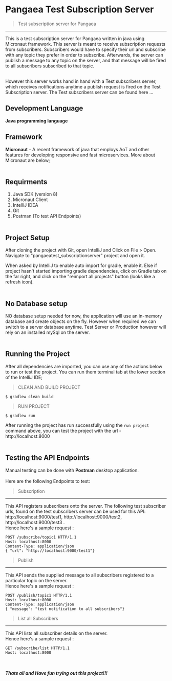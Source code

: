 # Pangaea Test Subscription Server
> Test subscription server for Pangaea
---
This is a test subscription server for Pangaea written in java using Micronaut framework.
This server is meant to receive subscription requests from subscribers. 
Subscribers would have to specify their url and subscribe with any topic they prefer in order to subscribe.
Afterwards, the server can publish a message to any topic on the server, and that message will be fired to 
all subscribers subscribed to that topic.<br /><br />

However this server works hand in hand with a Test subscribers server, which receives notifications anytime 
a publish request is fired on the Test Subscription server. The Test subscribers server can be found here ...

## Development Language
**Java programming language**

## Framework
**Micronaut** - A recent framework of java that employs AoT and other features 
for developing responsive and fast microservices. More about Micronaut are below;<br /><br />

## Requirments
1. Java SDK (version 8)
2. Micronaut Client
3. IntelliJ IDEA
4. Git
5. Postman (To test API Endpoints) <br /><br />


## Project Setup
After cloning the project with Git, open IntelliJ and Click on File > Open.
Navigate to "pangaeatest_subscriptionserver" project and open it. 

When asked by IntelliJ to enable auto import for gradle, enable it. 
Else if project hasn't started importing gradle dependencies, click on Gradle tab on the far right,
and click on the "reimport all projects" button (looks like a refresh icon). <br /><br />

## No Database setup
NO database setup needed for now, the application will use an in-memory database
and create objects on the fly. However when required we can switch to a server database anytime.
Test Server or Production however will rely on an installed mySql on the server. <br /><br />

## Running the Project
After all dependencies are imported, you can use any of the actions below to run or test the project.
You can run them terminal tab at the lower section of the IntelliJ IDE;

> CLEAN AND BUILD PROJECT
```
$ gradlew clean build
```

> RUN PROJECT
```
$ gradlew run
```

After running the project has run successfully using the `run project` command above,
you can test the project with the url - http://localhost:8000 <br /><br />

## Testing the API Endpoints
Manual testing can be done with **Postman** desktop application. <br /><br />
Here are the following Endpoints to test: <br />
> Subscription
---
This API registers subscribers onto the server. The following test subscriber urls, found on 
the test subscribers server can be used for this API: http://localhost:9000/test1, 
http://localhost:9000/test2, http://localhost:9000/test3 . <br/>
Hence here's a sample request : <br/>
```
POST /subscribe/topic1 HTTP/1.1
Host: localhost:8000
Content-Type: application/json
{ "url": "http://localhost:9000/test1"}
```

> Publish
---
This API sends the supplied message to all subscribers registered to a particular topic on the server. 
<br/>
Hence here's a sample request : <br/>
```
POST /publish/topic1 HTTP/1.1
Host: localhost:8000
Content-Type: application/json
{ "message": "test notification to all subscribers"}
```

> List all Subscribers
---
This API lists all subscriber details on the server. 
<br/>
Hence here's a sample request : <br/>
```
GET /subscribe/list HTTP/1.1
Host: localhost:8000
```
<br/><br/>
***Thats all and Have fun trying out this project!!!***